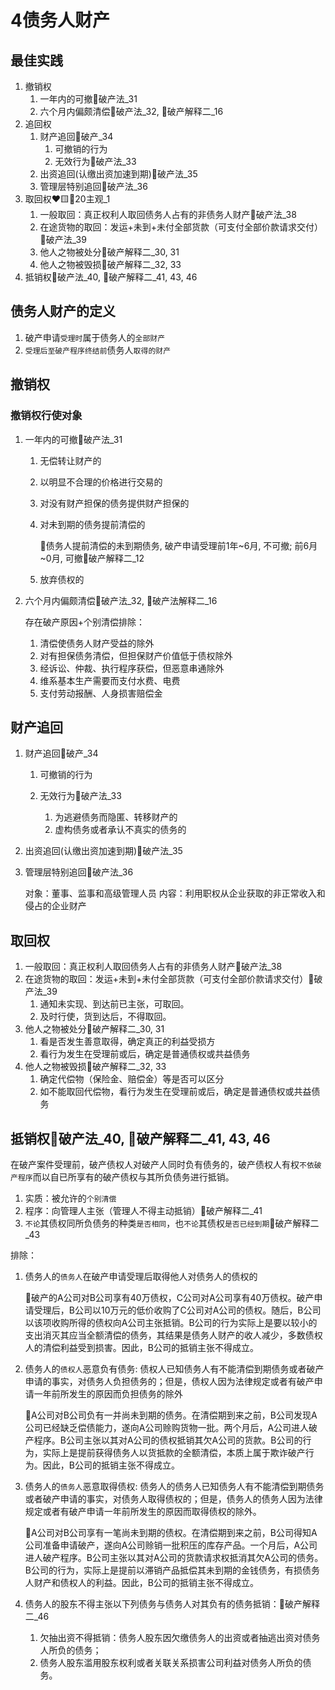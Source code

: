 # 4债务人财产

## 最佳实践



1. 撤销权
    1. 一年内的可撤🚪破产法_31
    2. 六个月内偏颇清偿🚪破产法_32, 🚪破产解释二_16
2. 追回权
    1. 财产追回🚪破产_34
        1. 可撤销的行为
        1. 无效行为🚪破产法_33
    2. 出资追回(认缴出资加速到期)🚪破产法_35
    3. 管理层特别追回🚪破产法_36
3. 取回权❤️🟨🚪20主观_1
    1. 一般取回：真正权利人取回债务人占有的非债务人财产🚪破产法_38
    2. 在途货物的取回：发运+未到+未付全部货款（可支付全部价款请求交付）🚪破产法_39
    3. 他人之物被处分🚪破产解释二_30, 31
    4. 他人之物被毁损🚪破产解释二_32, 33
4. 抵销权🚪破产法_40, 🚪破产解释二_41, 43, 46


## 债务人财产的定义
1. 破产申请`受理时`属于债务人的`全部财产`
2. `受理后至破产程序终结前`债务人`取得的财产`

## 撤销权

### 撤销权行使对象
1. 一年内的可撤🚪破产法_31
    1. 无偿转让财产的
    1. 以明显不合理的价格进行交易的
    1. 对没有财产担保的债务提供财产担保的
    2. 对未到期的债务提前清偿的
    
        🍐债务人提前清偿的未到期债务, 破产申请受理前1年~6月, 不可撤; 前6月~0月, 可撤🚪破产解释二_12

    3. 放弃债权的

2. 六个月内偏颇清偿🚪破产法_32, 🚪破产法解释二_16

    存在破产原因+个别清偿排除：
    1. 清偿使债务人财产受益的除外
    2. 对有担保债务清偿，但担保财产价值低于债权除外
    3. 经诉讼、仲裁、执行程序获偿，但恶意串通除外
    4. 维系基本生产需要而支付水费、电费
    5. 支付劳动报酬、人身损害赔偿金

## 财产追回

1. 财产追回🚪破产_34
    1. 可撤销的行为
    2. 无效行为🚪破产法_33

        1. 为逃避债务而隐匿、转移财产的
        2. 虚构债务或者承认不真实的债务的

2. 出资追回(认缴出资加速到期)🚪破产法_35
3. 管理层特别追回🚪破产法_36

    对象：董事、监事和高级管理人员
    内容：利用职权从企业获取的非正常收入和侵占的企业财产

## 取回权

1. 一般取回：真正权利人取回债务人占有的非债务人财产🚪破产法_38
1. 在途货物的取回：发运+未到+未付全部货款（可支付全部价款请求交付）🚪破产法_39
    1. 通知未实现、到达前已主张，可取回。
    2. 及时行使，货到达后，不得取回。
2. 他人之物被处分🚪破产解释二_30, 31
    1. 看是否发生善意取得，确定真正的利益受损方
    2. 看行为发生在受理前或后，确定是普通债权或共益债务
3. 他人之物被毁损🚪破产解释二_32, 33
    1. 确定代偿物（保险金、赔偿金）等是否可以区分
    2. 如不能取回代偿物，看行为发生在受理前或后，确定是普通债权或共益债务


## 抵销权🚪破产法_40, 🚪破产解释二_41, 43, 46

在破产案件受理前，破产债权人对破产人同时负有债务的，破产债权人有权`不依破产程序`而以自已所享有的破产债权与其所负债务进行抵销。

1. 实质：被允许的`个别清偿`
1. 程序：向管理人主张（管理人不得主动抵销）🚪破产解释二_41
2. `不论`其债权同所负债务的种类`是否相同`，也`不论`其债权`是否已经到期`🚪破产解释二_43

排除：
1. 债务人的`债务人`在破产申请受理后取得他人对债务人的债权的

    🍐破产的A公司对B公司享有40万债权，C公司对A公司享有40万债权。破产申请受理后，B公司以10万元的低价收购了C公司对A公司的债权。随后，B公司以该项收购所得的债权向A公司主张抵销。B公司的行为实际上是要以较小的支出消灭其应当全额清偿的债务，其结果是债务人财产的收人减少，多数债权人的清偿利益受到损害。因此，B公司的抵销主张不得成立。

1. 债务人的`债权人`恶意负有债务: 债权人已知债务人有不能清偿到期债务或者破产申请的事实，对债务人负担债务的；但是，债权人因为法律规定或者有破产申请一年前所发生的原因而负担债务的除外

    🍐A公司对B公司负有一并尚未到期的债务。在清偿期到来之前，B公司发现A公司已经缺乏偿债能力，遂向A公司赊购货物一批。两个月后，A公司进人破产程序。B公司主张以其对A公司的债权抵销其欠A公司的货款。B公司的行为，实际上是提前获得债务人以货抵款的全额清偿，本质上属于欺诈破产行为。因此，B公司的抵销主张不得成立。

1. 债务人的`债务人`恶意取得债权: 债务人的债务人已知债务人有不能清偿到期债务或者破产申请的事实，对债务人取得债权的；但是，债务人的债务人因为法律规定或者有破产申请一年前所发生的原因而取得债权的除外。

    🍐A公司对B公司享有一笔尚未到期的债权。在清偿期到来之前，B公司得知A公司准备申请破产，遂向A公司赊销一批积压的库存产品。一个月后，A公司进人破产程序。B公司主张以其对A公司的货款请求权抵消其欠A公司的债务。B公司的行为，实际上是提前以滞销产品抵偿其未到期的金钱债务，有损债务人财产和债权人的利益。因此，B公司的抵销主张不得成立。

1. 债务人的股东不得主张以下列债务与债务人对其负有的债务抵销：🚪破产解释二_46
    1. 欠抽出资不得抵销：债务人股东因欠缴债务人的出资或者抽逃出资对债务人所负的债务；
    1. 债务人股东滥用股东权利或者关联关系损害公司利益对债务人所负的债务。
